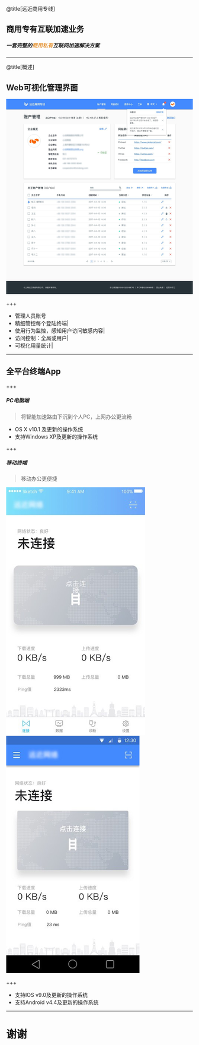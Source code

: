 @title[远近商用专线]
## 商用专有互联加速业务
##### <span style="font-family:Helvetica Neue; font-weight:bold">一套完整的<span style="color:#e49436">商用私有</span>互联网加速解决方案</span>

---

@title[概述]

## Web可视化管理界面

![portal](assets/portal.jpg)

+++

- 管理人员账号
- 精细管控每个登陆终端|
- 使用行为监控，感知用户访问敏感内容|
- 访问控制：全局或用户|
- 可视化用量统计|

---

## 全平台终端App

+++

##### PC电脑端

> 将智能加速路由下沉到个人PC，上网办公更流畅

- OS X v10.1 及更新的操作系统
- 支持Windows XP及更新的操作系统

+++

##### 移动终端

> 移动办公更便捷

![ios](assets/ios.jpg)
![android](assets/android.jpg)

+++

- 支持IOS v9.0及更新的操作系统
- 支持Android v4.4及更新的操作系统

---

# 谢谢